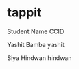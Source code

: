 # tappit

Student Name           CCID

Yashit Bamba           yashit

Siya Hindwan            hindwan
